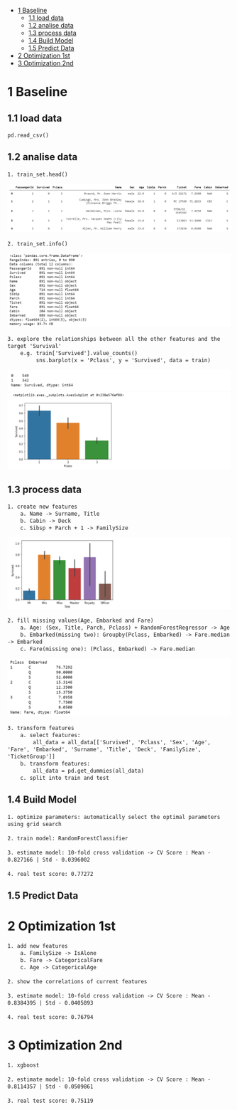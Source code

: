 
<!-- @import "[TOC]" {cmd="toc" depthFrom=1 depthTo=6 orderedList=false} -->

<!-- code_chunk_output -->

- [1 Baseline](#1-baseline)
  - [1.1 load data](#11-load-data)
  - [1.2 analise data](#12-analise-data)
  - [1.3 process data](#13-process-data)
  - [1.4 Build Model](#14-build-model)
  - [1.5 Predict Data](#15-predict-data)
- [2 Optimization 1st](#2-optimization-1st)
- [3 Optimization 2nd](#3-optimization-2nd)

<!-- /code_chunk_output -->

# 1 Baseline

## 1.1 load data
    pd.read_csv()
## 1.2 analise data
    1. train_set.head()
![head](./images/head.png)
    
    2. train_set.info()
![info](./images/info.png)

    3. explore the relationships between all the other features and the target 'Survival'
        e.g. train['Survived'].value_counts()
             sns.barplot(x = 'Pclass', y = 'Survived', data = train)
![survival](./images/survival.png)
![pclass](./images/pclass.png)

## 1.3 process data
    1. create new features
        a. Name -> Surname, Title
        b. Cabin -> Deck
        c. Sibsp + Parch + 1 -> FamilySize
![Title](./images/Title.png)

    2. fill missing values(Age, Embarked and Fare)
        a. Age: (Sex, Title, Parch, Pclass) + RandomForestRegressor -> Age
        b. Embarked(missing two): Groupby(Pclass, Embarked) -> Fare.median -> Embarked
        c. Fare(missing one): (Pclass, Embarked) -> Fare.median
![PclassEmbarked](./images/PclassEmbarked.png)

    3. transform features
        a. select features:
            all_data = all_data[['Survived', 'Pclass', 'Sex', 'Age', 'Fare', 'Embarked', 'Surname', 'Title', 'Deck', 'FamilySize', 'TicketGroup']]
        b. transform features:
            all_data = pd.get_dummies(all_data)
        c. split into train and test

## 1.4 Build Model
    1. optimize parameters: automatically select the optimal parameters using grid search
    
    2. train model: RandomForestClassifier
    
    3. estimate model: 10-fold cross validation -> CV Score : Mean - 0.827166 | Std - 0.0396002

    4. real test score: 0.77272

## 1.5 Predict Data


# 2 Optimization 1st
    1. add new features
        a. FamilySize -> IsAlone
        b. Fare -> CategoricalFare
        c. Age -> CategoricalAge

    2. show the correlations of current features
    
    3. estimate model: 10-fold cross validation -> CV Score : Mean - 0.8384395 | Std - 0.0405893

    4. real test score: 0.76794

# 3 Optimization 2nd
    1. xgboost
    
    2. estimate model: 10-fold cross validation -> CV Score : Mean - 0.8114357 | Std - 0.0509861

    3. real test score: 0.75119